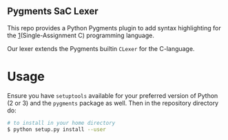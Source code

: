 Pygments SaC Lexer
------------------

This repo provides a Python Pygments plugin to add syntax highlighting for the [1](Single-Assignment C) programming language.

Our lexer extends the Pygments builtin `CLexer` for the C-language.

Usage
=====

Ensure you have `setuptools` available for your preferred version of Python (2 or 3) and the `pygments` package as well. Then in
the repository directory do:

```bash
# to install in your home directory
$ python setup.py install --user
```

[1]: https://www.sac-home.org/

